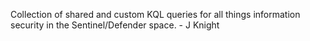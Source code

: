 Collection of shared and custom KQL queries for all things information security in the Sentinel/Defender space. - J Knight
